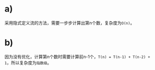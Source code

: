 # a)
采用隐式定义流的方法，需要一步步计算出第n个数，复杂度为`O(n)`。

# b)
因为没有优化，计算第n个数时需要计算前n-1个，`T(n) = T(n-1) + T(n-2) + 1`，所以复杂度为`指数级`。